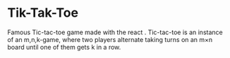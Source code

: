 # Tik-Tak-Toe
Famous Tic-tac-toe game made with the react .
Tic-tac-toe is an instance of an m,n,k-game, where two players alternate taking turns on an m×n board until one of them gets k in a row.
